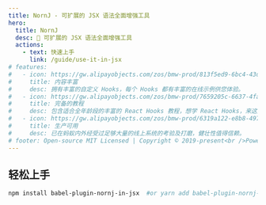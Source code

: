 ```yaml
---
title: NornJ - 可扩展的 JSX 语法全面增强工具
hero:
  title: NornJ
  desc: 🌠 可扩展的 JSX 语法全面增强工具
  actions:
    - text: 快速上手
      link: /guide/use-it-in-jsx
# features:
#   - icon: https://gw.alipayobjects.com/zos/bmw-prod/813f5ed9-6bc4-43d4-9f74-ec81ecf35733/k7htg6n4_w144_h144.png
#     title: 内容丰富
#     desc: 拥有丰富的自定义 Hooks，每个 Hooks 都有丰富的在线示例供您体验。
#   - icon: https://gw.alipayobjects.com/zos/bmw-prod/7659205c-6637-4fa2-8529-d32e5818304b/k7htflfb_w144_h144.png
#     title: 完备的教程
#     desc: 包含适合全年龄段的丰富的 React Hooks 教程，想学 React Hooks，来这里就够了。
#   - icon: https://gw.alipayobjects.com/zos/bmw-prod/6319a122-e8b8-497f-9b45-37cfbe77edaa/k7htfx7t_w144_h144.png
#     title: 生产可用
#     desc: 已在蚂蚁内外经受过足够大量的线上系统的考验及打磨，健壮性值得信赖。
# footer: Open-source MIT Licensed | Copyright © 2019-present<br />Powered by [dumi](https://d.umijs.org)
---
```


## 轻松上手

```bash
npm install babel-plugin-nornj-in-jsx  #or yarn add babel-plugin-nornj-in-jsx
```
